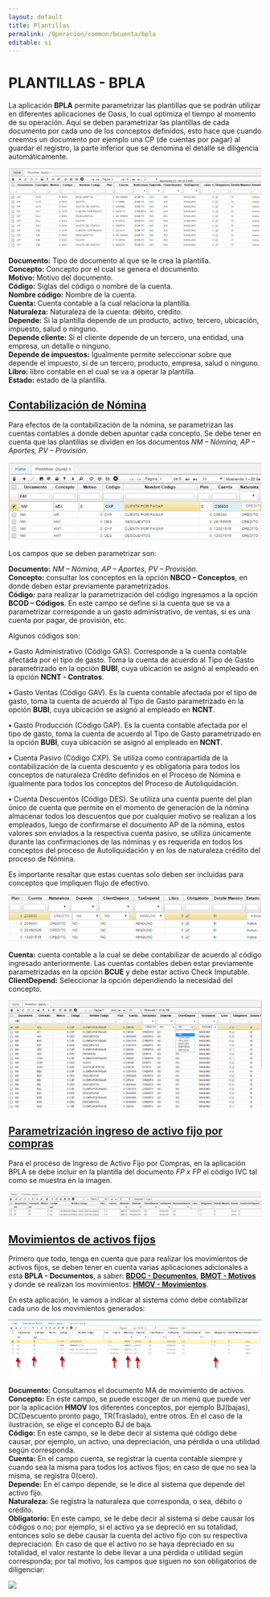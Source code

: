 ```yaml
---
layout: default
title: Plantillas
permalink: /Operacion/common/bcuenta/bpla
editable: si
---
```


# PLANTILLAS - BPLA

La aplicación **BPLA** permite parametrizar las plantillas que se podrán utilizar en diferentes aplicaciones de Oasis, lo cual optimiza el tiempo al momento de su operación. Aquí se deben parametrizar las plantillas de cada documento por cada uno de los conceptos definidos, esto hace que cuando creemos un documento por ejemplo una CP (de cuentas por pagar) al guardar el registro, la parte inferior que se denomina el detalle se diligencia automáticamente.  

![](bpla4.png)

**Documento:** Tipo de documento al que se le crea la plantilla.  
**Concepto:** Concepto por el cual se genera el documento.  
**Motivo:** Motivo del documento.  
**Código:** Siglas del código o nombre de la cuenta.  
**Nombre código:** Nombre de la cuenta.  
**Cuenta:** Cuenta contable a la cual relaciona la plantilla.  
**Naturaleza:** Naturaleza de la cuenta: débito, crédito.  
**Depende:** Si la plantilla depende de un producto, activo, tercero, ubicación, impuesto, salud o ninguno.  
**Depende cliente:** Si el cliente depende de un tercero, una entidad, una empresa, un detalle o ninguno.  
**Depende de impuestos:** Igualmente permite seleccionar sobre que depende el impuesto, si de un tercero, producto, empresa, salud o ninguno.  
**Libro:** libro contable en el cual se va a operar la plantilla.  
**Estado:** estado de la plantilla.  


## [Contabilización de Nómina](http://docs.oasiscom.com/Operacion/common/bcuenta/bpla#contabilización-de-nómina)

Para efectos de la contabilización de la nómina, se parametrizan las cuentas contables a donde deben apuntar cada concepto. Se debe tener en cuenta que las plantillas se dividen en los documentos _NM – Nómina, AP – Aportes, PV – Provisión_.  

![](bpla1.png)


Los campos que se deben parametrizar son:

**Documento:** _NM – Nómina_, _AP – Aportes_, _PV – Provisión_.  
**Concepto:** consultar los conceptos en la opción **NBCO – Conceptos**, en donde deben estar previamente parametrizados.  
**Código:** para realizar la parametrización del código ingresamos a la opción **BCOD – Códigos**. En este campo se define si la cuenta que se va a parametrizar corresponde a un gasto administrativo, de ventas, si es una cuenta por pagar, de provisión, etc.  

Algunos códigos son:

**•**	Gasto Administrativo (Código GAS). Corresponde a la cuenta contable afectada por el tipo de gasto. Toma la cuenta de acuerdo al Tipo de Gasto parametrizado en la opción **BUBI**, cuya ubicación se asignó al empleado en la opción **NCNT - Contratos**.

**•**	Gasto Ventas (Código GAV). Es la cuenta contable afectada por el tipo de gasto, toma la cuenta de acuerdo al Tipo de Gasto parametrizado en la opción **BUBI**, cuya ubicación se asignó al empleado en **NCNT**.

**•**	Gasto Producción (Código GAP). Es la cuenta contable afectada por el tipo de gasto, toma la cuenta de acuerdo al Tipo de Gasto parametrizado en la opción **BUBI**, cuya ubicación se asignó al empleado en **NCNT**.

**•**	Cuenta Pasivo (Código CXP). Se utiliza como contrapartida de la contabilización de la cuenta descuento y es obligatoria para todos los conceptos de naturaleza Crédito definidos en el Proceso de Nómina e igualmente para todos los conceptos del Proceso de Autoliquidación.

**•**	Cuenta Descuentos (Código DES). Se utiliza una cuenta puente del plan único de cuenta que permite en el momento de generación de la nómina almacenar todos los descuentos que por cualquier motivo se realizan a los empleados, luego de confirmarse el documento AP de la nómina, estos valores son enviados a la respectiva cuenta pasivo, se utiliza únicamente durante las confirmaciones de las nóminas y es requerida en todos los conceptos del proceso de Autoliquidación y en los de naturaleza crédito del proceso de Nómina.

Es importante resaltar que estas cuentas solo deben ser incluidas para conceptos que impliquen flujo de efectivo.


![](bpla2.png)


**Cuenta:** cuenta contable a la cual se debe contabilizar de acuerdo al código ingresado anteriormente. Las cuentas contables deben estar previamente parametrizadas en la opción **BCUE** y debe estar activo Check Imputable.  
**ClientDepend:** Seleccionar la opción dependiendo la necesidad del concepto.


![](bpla3.png)


## [Parametrización ingreso de activo fijo por compras](http://docs.oasiscom.com/Operacion/common/bcuenta/bpla#parametrización-ingreso-de-activo-fijo-por-compras)

Para el proceso de Ingreso de Activo Fijo por Compras, en la aplicación BPLA se debe incluir en la plantilla del documento _FP x FP_ el código IVC tal como se muestra en la imagen.  

![](bplaa.png)  

## [**Movimientos de activos fijos**](http://docs.oasiscom.com/Operacion/common/bcuenta/bpla#movimientos-de-activos-fijos)  

Primero que todo, tenga en cuenta que para realizar los movimientos de activos fijos, se deben tener en cuenta varias aplicaciones adicionales a esta **BPLA - Documentos**, a saber:  [**BDOC - Documentos**](http://docs.oasiscom.com/Operacion/common/bsistema/bdoc#movimientos-de-activos-fijos), [**BMOT - Motivos**](http://docs.oasiscom.com/Operacion/common/bsistema/bmot#movimientos-de-activos-fijos) y donde se realizan los movimientos: [**HMOV - Movimientos**](http://docs.oasiscom.com/Operacion/erp/activos/hmovimient/hmov#ingreso-de-activo-fijo-por-HMOV).  

En esta aplicación, le vamos a indicar al sistema cómo debe contabilizar cada uno de los movimientos generados:  

![](bpla5.png)  

**Documento:**  Consultamos el documento MA de movimiento de activos.  
**Concepto:**  En este campo, se puede escoger de un menú que puede ver por la aplicación **HMOV** los diferentes conceptos, por ejemplo BJ(bajas), DC(Descuento pronto pago, TR(Traslado), entre otros.  En el caso de la ilustración, se elige el concepto BJ de baja.    
**Código:** En este campo, se le debe decir al sistema qué código debe causar, por ejemplo, un activo, una depreciación, una pérdida o una utilidad según corresponda.  
**Cuenta:** En el campo cuenta, se registrar la cuenta contable siempre y cuando sea la misma para todos los activos fijos; en caso de que no sea la misma, se registra 0(cero).  
**Depende:**  En el campo depende, se le dice al sistema que depende del activo fijo.  
**Naturaleza:** Se registra la naturaleza que corresponda, o sea, débito o crédito.  
**Obligatorio:**  En este campo, se le debe decir al sistema si debe causar los códigos o no; por ejemplo, si el activo ya se depreció en su totalidad, entonces solo se debe causar la cuenta del activo fijo con su respectiva depreciación.  En caso de que el activo no se haya depreciado en su totalidad, el valor restante lo debe llevar a una pérdida o utilidad según corresponda; por tal motivo, los campos que siguen no son obligatorios de diligenciar:  

![](bpla6)

  











